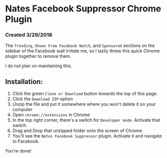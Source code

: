 # Nates Facebook Suppressor Chrome Plugin
### Created 3/29/2018

The `Trending`, `Shows From Facebook Watch`, and `Sponsored` sections on the sidebar of the Facebook wall irritate me, so I lazily threw this quick Chrome plugin together to remove them.

I do not plan on maintaining this.

## Installation:
1. Click the green `Clone or Download` button towards the top of this page.
2. Click the `Download ZIP` option
3. Unzip the file and put it somewhere where you won't delete it on your computer
4. Open `chrome://extensions` in Chrome
5. In the top right corner, there's a switch for `Developer mode`. Activate that switch.
6. Drag and Drop that unzipped folder onto the screen of Chrome.
7. You'll see the `Nates Facebook Suppressor` plugin. Activate it and navigate to Facebook.

You're done!
